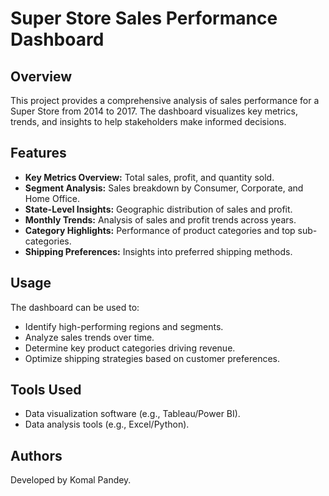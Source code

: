 # Super Store Sales Performance Dashboard

## Overview
This project provides a comprehensive analysis of sales performance for a Super Store from 2014 to 2017. The dashboard visualizes key metrics, trends, and insights to help stakeholders make informed decisions.

## Features
- **Key Metrics Overview:** Total sales, profit, and quantity sold.
- **Segment Analysis:** Sales breakdown by Consumer, Corporate, and Home Office.
- **State-Level Insights:** Geographic distribution of sales and profit.
- **Monthly Trends:** Analysis of sales and profit trends across years.
- **Category Highlights:** Performance of product categories and top sub-categories.
- **Shipping Preferences:** Insights into preferred shipping methods.

## Usage
The dashboard can be used to:
- Identify high-performing regions and segments.
- Analyze sales trends over time.
- Determine key product categories driving revenue.
- Optimize shipping strategies based on customer preferences.

## Tools Used
- Data visualization software (e.g., Tableau/Power BI).
- Data analysis tools (e.g., Excel/Python).

## Authors
Developed by Komal Pandey.

